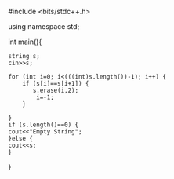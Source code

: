 #include <bits/stdc++.h>

using namespace std;

int main(){
    
    string s;
    cin>>s;
    
    for (int i=0; i<(((int)s.length())-1); i++) {
        if (s[i]==s[i+1]) {
           s.erase(i,2);
            i=-1;
        }
       
    }
    if (s.length()==0) {
    cout<<"Empty String";
    }else {
    cout<<s;
    }
}
